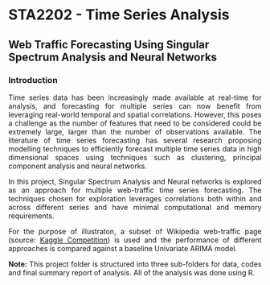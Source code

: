 # STA2202 - Time Series Analysis
## Web Traffic Forecasting Using Singular Spectrum Analysis and Neural Networks

### Introduction
<p align="justify">
Time series data has been increasingly made available at real-time for analysis, and forecasting for multiple series can now benefit from leveraging real-world temporal and spatial correlations. However, this poses a challenge as the number of features that need to be considered could be extremely large, larger than the number of observations available. The literature of time series forecasting has several research proposing modelling techniques to efficiently forecast multiple time series data in high dimensional spaces using techniques such as clustering, principal component analysis and neural networks.
</p>
<p align="justify">
 In this project, Singular Spectrum Analysis and Neural networks is explored as an approach for multiple web-traffic time series forecasting. The techniques chosen for exploration leverages correlations both within and across different series and have minimal computational and memory requirements.
</p>
<p align="justify">
For the purpose of illustraton, a subset of Wikipedia web-traffic page (source: <a href ="https://www.kaggle.com/c/web-traffic-time-series-forecasting/data">Kaggle Competition</a>) is used and the performance of different approaches is compared against a baseline Univariate ARIMA model.
</p>
<p align="justify">
<b>Note:</b> This project folder is structured into three sub-folders for data, codes and final summary report of analysis. All of the analysis was done using R.
 </p>
